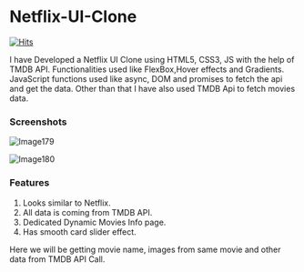 # Netflix-UI-Clone

[![Hits](https://hits.seeyoufarm.com/api/count/incr/badge.svg?url=https%3A%2F%2Fgithub.com%2FTG922%2FNetflix-UI-Clone&count_bg=%2379C83D&title_bg=%23555555&icon=&icon_color=%23E7E7E7&title=VIEWS&edge_flat=false)](https://hits.seeyoufarm.com)

I have Developed a Netflix UI Clone using HTML5, CSS3, JS with the help of TMDB API. 
Functionalities used like FlexBox,Hover effects and Gradients.
JavaScript functions used like async, DOM and promises to fetch the api and get the data.
Other than that I have also used TMDB Api to fetch movies data.

### Screenshots

![Image179](https://user-images.githubusercontent.com/70098839/170809560-befdc9eb-2790-4508-bcf0-d45ca1e4f936.PNG)

![Image180](https://user-images.githubusercontent.com/70098839/170809570-67dd7287-b4e4-459e-a15f-59590b2fa3ba.PNG)

### Features

1. Looks similar to Netflix.
2. All data is coming from TMDB API.
3. Dedicated Dynamic Movies Info page.
4. Has smooth card slider effect.

Here we will be getting movie name, images from same movie and other data from TMDB API Call.

